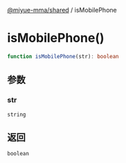 [@miyue-mma/shared](../index.md) / isMobilePhone

# isMobilePhone()

```ts
function isMobilePhone(str): boolean
```

## 参数

### str

`string`

## 返回

`boolean`
